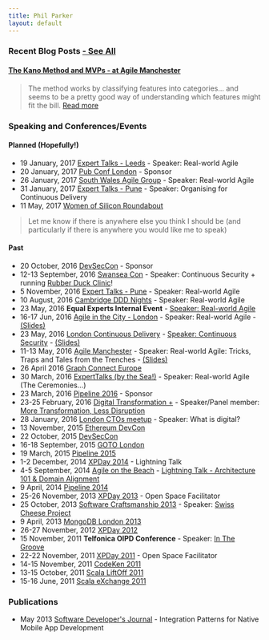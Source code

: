 ```yaml
---
title: Phil Parker
layout: default
---
```


### Recent Blog Posts [- See All](/blog/)

#### [The Kano Method and MVPs - at Agile Manchester](2016/05/16/kano-and-mvp/)
> The method works by classifying features into categories... and seems to be a pretty good way of understanding which features might fit the bill.
> [Read more](2016/05/16/kano-and-mvp/)

### Speaking and Conferences/Events

#### Planned (Hopefully!)

- 19 January, 2017 [Expert Talks - Leeds](https://www.meetup.com/Expert-Talks-Leeds/events/236134849/) - Speaker: Real-world Agile
- 20 January, 2017 [Pub Conf London](https://pubconf.io/events/2017/london.html) - Sponsor
- 26 January, 2017 [South Wales Agile Group](https://www.meetup.com/South-Wales-Agile-Group/events/229037034/) - Speaker: Real-world Agile
- 31 January, 2017 [Expert Talks - Pune](https://www.meetup.com/expert-talks-pune/events/236986457/) - Speaker: Organising for Continuous Delivery
- 11 May, 2017 [Women of Silicon Roundabout](http://www.women-in-technology.com/)

> Let me know if there is anywhere else you think I should be (and particularly if there is anywhere you would like me to speak)

#### Past

- 20 October, 2016 [DevSecCon](http://www.devseccon.com/) - Sponsor
- 12-13 September, 2016 [Swansea Con](http://swanseacon.co.uk/) - Speaker: Continuous Security + running [Rubber Duck Clinic](https://twitter.com/SwanseaCon/status/771275200918855680)!
- 5 November, 2016 [Expert Talks - Pune](http://expert-talks.in/) - Speaker: Real-world Agile
- 10 August, 2016 [Cambridge DDD Nights](http://www.meetup.com/CambridgeDDDNights/events/231093059/) - Speaker: Real-world Agile
- 23 May, 2016 **Equal Experts Internal Event** - [Speaker: Real-world Agile](https://www.youtube.com/watch?v=UpCe-YWBGas)
- 16-17 Jun, 2016 [Agile in the City - London](http://agileinthecity.net/2016/london/sessions/index.php?session=500) - Speaker: Real-world Agile - [(Slides)](http://www.slideshare.net/EqualExperts/real-world-agile-at-agile-in-the-city-london)
- 23 May, 2016 [London Continuous Delivery](http://www.meetup.com/London-Continuous-Delivery/events/228002697/) - [Speaker: Continuous Security](https://vimeo.com/168470076) - [(Slides)](http://www.slideshare.net/EqualExperts/continuous-security)
- 11-13 May, 2016 [Agile Manchester](http://agilemanchester.net/2016/sessions/index.php?session=503) - Speaker: Real-world Agile: Tricks, Traps and Tales from the Trenches - [(Slides)](http://www.slideshare.net/EqualExperts/realworld-agile-tricks-traps-and-tales-from-the-trenches)
- 26 April 2016 [Graph Connect Europe](http://graphconnect.com)
- 30 March, 2016 [ExpertTalks (by the Sea!)](http://www.meetup.com/Expert-Talks/events/229575362/) - Speaker: Real-world Agile (The Ceremonies...)
- 23 March, 2016 [Pipeline 2016](http://web.pipelineconf.info/) - Sponsor
- 23-25 February, 2016 [Digital Transformation +](http://www.digitaltransformationplus.com/conference-day-one---february-24th-2016-agendaday) - Speaker/Panel member: [More Transformation, Less Disruption](http://www.cxnetwork.com/cx-digital/videos/how-do-bbc-and-merlin-entertainments-make-the-most/)
- 28 January, 2016 [London CTOs meetup](http://www.meetup.com/LondonCTOs/) - Speaker: What is digital?
- 13 November, 2015 [Ethereum DevCon](https://devcon.ethereum.org/)
- 22 October, 2015 [DevSecCon](https://www.devseccon.com/)
- 16-18 September, 2015 [GOTO London](http://gotocon.com/goto-london-2015/)
- 19 March, 2015 [Pipeline 2015](http://web.pipelineconf.info/2015-event/) 
- 1-2 December, 2014 [XPDay 2014](http://xpday.wordpress.com/) - Lightning Talk
- 4-5 September, 2014 [Agile on the Beach](http://agileonthebeach.com/) - [Lightning Talk - Architecture 101 & Domain Alignment](/2014/09/04/architecture-101+domain-alignment/)
- 9 April, 2014 [Pipeline 2014](http://web.pipelineconf.info/2014-event/)
- 25-26 November, 2013 [XPDay 2013](http://xpday.wordpress.com/) - Open Space Facilitator
- 25 October, 2013 [Software Craftsmanship 2013](http://www.codemanship.co.uk/softwarecraftsmanship/) - Speaker: [Swiss Cheese Project](http://about.swisscheeseproject.com/sc2013.html)
- 9 April, 2013 [MongoDB London 2013](http://www.mongodb.com/events/mongodb-london-2013)
- 26-27 November, 2012 [XPDay 2012](http://xpday.wordpress.com/page/2/)
- 15 November, 2011 **Telfonica OIPD Conference** - Speaker: [In The Groove](http://www.youtube.com/watch?v=fTYwj625Tp8)
- 22-22 November, 2011 [XPDay 2011](http://xpday2011.wordpress.com/) - Open Space Facilitator
- 14-15 November, 2011 [CodeKen 2011](http://codeken.com/codeken-2012/codeken-2011.html)
- 13-15 October, 2011 [Scala LiftOff 2011](https://skillsmatter.com/conferences/803-scala-lift-off-london-2011)
- 15-16 June, 2011 [Scala eXchange 2011](https://skillsmatter.com/conferences/857-scala-exchange-2011)

### Publications

- May 2013 [Software Developer's Journal](http://sdjournal.org/new-issue-iphone-development-all-you-have-to-know/) - Integration Patterns for Native Mobile App Development


